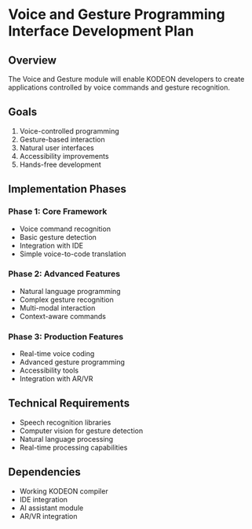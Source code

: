 # Voice and Gesture Programming Interface Development Plan

## Overview

The Voice and Gesture module will enable KODEON developers to create applications controlled by voice commands and gesture recognition.

## Goals

1. Voice-controlled programming
2. Gesture-based interaction
3. Natural user interfaces
4. Accessibility improvements
5. Hands-free development

## Implementation Phases

### Phase 1: Core Framework

- Voice command recognition
- Basic gesture detection
- Integration with IDE
- Simple voice-to-code translation

### Phase 2: Advanced Features

- Natural language programming
- Complex gesture recognition
- Multi-modal interaction
- Context-aware commands

### Phase 3: Production Features

- Real-time voice coding
- Advanced gesture programming
- Accessibility tools
- Integration with AR/VR

## Technical Requirements

- Speech recognition libraries
- Computer vision for gesture detection
- Natural language processing
- Real-time processing capabilities

## Dependencies

- Working KODEON compiler
- IDE integration
- AI assistant module
- AR/VR integration
